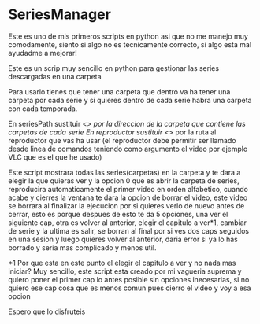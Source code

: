 # SeriesManager

Este es uno de mis primeros scripts en python asi que no me manejo muy comodamente, siento si algo no es tecnicamente correcto, si algo esta mal ayudadme a mejorar!

Este es un scrip muy sencillo en python para gestionar las series descargadas en una carpeta

Para usarlo tienes que tener una carpeta que dentro va ha tener una carpeta por cada serie y si quieres dentro de cada serie habra una carpeta con cada temporada.

En seriesPath sustituir <*> por la direccion de la carpeta que contiene las carpetas de cada serie
En reproductor sustituir <*> por la ruta al reproductor que vas ha usar (el reproductor debe permitir ser llamado desde linea de comandos teniendo como argumento el video por ejemplo VLC que es el que he usado)

Este script mostrara todas las series(carpetas) en la carpeta y te dara a elegir la que quieras ver y la opcion 0 que es abrir la carpeta de series, reproducira automaticamente el primer video en orden alfabetico, cuando acabe y cierres la ventana te dara la opcion de borrar el video, este video se borrara al finalizar la ejecucion por si quieres verlo de nuevo antes de cerrar, esto es porque despues de esto te da 5 opciones, una ver el siguiente cap, otra es volver al anterior, elegir el capitulo a ver*1, cambiar de serie y la ultima es salir, se borran al final por si ves dos caps seguidos en una sesion y luego quieres volver al anterior, daria error si ya lo has borrado y seria mas complicado y menos util.

*1 Por que esta en este punto el elegir el capitulo a ver y no nada mas iniciar?
  Muy sencillo, este script esta creado por mi vagueria suprema y quiero poner el primer cap lo antes posible sin opciones inecesarias, si    no quiero ese cap cosa que es menos comun pues cierro el video y voy a esa opcion
  
Espero que lo disfruteis
